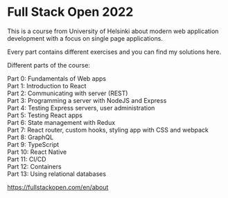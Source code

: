 # Full Stack Open 2022

This is a course from University of Helsinki about modern web application development with a focus on single page applications.

Every part contains different exercises and you can find my solutions here.

Different parts of the course:

Part 0: Fundamentals of Web apps  
Part 1: Introduction to React  
Part 2: Communicating with server (REST)  
Part 3: Programming a server with NodeJS and Express  
Part 4: Testing Express servers, user administration  
Part 5: Testing React apps  
Part 6: State management with Redux  
Part 7: React router, custom hooks, styling app with CSS and webpack  
Part 8: GraphQL  
Part 9: TypeScript  
Part 10: React Native  
Part 11: CI/CD  
Part 12: Containers  
Part 13: Using relational databases  

https://fullstackopen.com/en/about  
